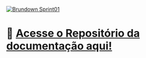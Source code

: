 [![Brundown Sprint01](./imgs/logoWebWizardsPro.jpg)](./imgs/logoWebWizardsPro.jpg)

# :open_file_folder: <a  href="https://github.com/cGuilhermec/DocumentacaoWebWizardPro">Acesse o Repositório da documentação aqui!</a>
